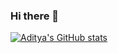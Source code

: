 ### Hi there 👋

<!--
**devmrfitz/devmrfitz** is a ✨ _special_ ✨ repository because its `README.md` (this file) appears on your GitHub profile.

-->
[![Aditya's GitHub stats](https://github-readme-stats.vercel.app/api?username=devmrfitz)](https://github.com/anuraghazra/github-readme-stats)
